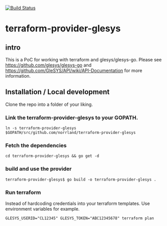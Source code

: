 [![Build Status](https://travis-ci.org/norrland/terraform-provider-glesys.svg?branch=master)](https://travis-ci.org/norrland/terraform-provider-glesys)

# terraform-provider-glesys

## intro

This is a PoC for working with terraform and glesys/glesys-go.
Please see https://github.com/glesys/glesys-go and https://github.com/GleSYS/API/wiki/API-Documentation for more information.

## Installation / Local development

Clone the repo into a folder of your liking.

### Link the terraform-provider-glesys to your GOPATH.

`ln -s terraform-provider-glesys $GOPATH/src/github.com/norrland/terraform-provider-glesys`

### Fetch the dependencies

`cd terraform-provider-glesys && go get -d`

### build and use the provider

`terraform-provider-glesys$ go build -o terraform-provider-glesys . `

### Run terraform

Instead of hardcoding credentials into your terraform templates.
Use environment variables for example.

`GLESYS_USERID="CL12345" GLESYS_TOKEN="ABC12345678" terraform plan`
